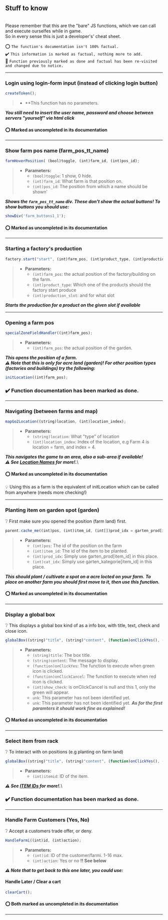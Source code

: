 ﻿## Stuff to know
 \
 Please remember that this are the "bare" JS functions, which we can call and execute ourselfes while in game.\
 So in every sense this is just a developer's' cheat sheet.

 :o: ``The function's documentation isn't 100% factual.``\
 :heavy_check_mark: ``This information is marked as factual, nothing more to add.``\
 :raised_back_of_hand: ``Function previously marked as done and factual has been re-visited and changed due to notice.``

***

### Login using login-form input (instead of clicking login button)

```javascript
createToken();
```
>* **This function has no parameters.

**_You still need to insert the user name, password and choose between servers "yourself" via html click_**

#### :o: Marked as uncompleted in its documentation

***

### Show farm pos name (farm_pos_tt_name)

```javascript
farmHoverPosition( (bool)toggle, (int)farm_id, (int)pos_id);
```
>* **Parameters:**
>    * `(bool)toggle`: 1 show, 0 hide.
>    * `(int)farm_id`: What farm is that position on.
>    * `(int)pos_id`: The position from which a name should be shown'

**_Shows the `farm_pos_tt_name` div. These don't show the actual buttons! To show buttons you should use:_**
```javascript
showDiv('farm_buttons1_1'); 
```
#### :o: Marked as uncompleted in its documentation

***

### Starting a factory's production

```javascript
factory.start("start", (int)farm_pos, (int)product_type, (int)production_slot);
```
>* **Parameters:**
>    * `(int)farm_pos`: the actual position of the factory/building on the farm.
>    * `(int)product_type`: Which one of the products should the factory start produce
>    * `(int)production_slot`: and for what slot

**_Starts the production for a product on the given slot if available_**

***

### Opening a farm pos

```javascript
specialZoneFieldHandler((int)farm_pos);
```
>* **Parameters:**
>    * `(int)farm_pos`: the actual position of the garden.

**_This opens the position of a  farm._**\
**_:warning: Note that this is only for acre land (garden)! For other position types (factories and buildings) try the following:_**

```javascript
initLocation((int)farm_pos);
```
### :heavy_check_mark: Function documentation has been marked as done.

***

### Navigating (between farms and map)

```javascript
mapGo2Location((string)location, (int)location_index);
```
>* **Parameters:**
>    * `(string)location`: What "type" of location
>    * `(int)location_index`: Index of the location, e.g Farm 4 is location = farm, and index = 4.

**_This navigates the game to an area, also a sub-area if available!_**\
**_:warning: See [Location Names](https://github.com/michael-fa/FarmBot/tree/master/MyFreeFarmer/location_names.md) for more!._**\
#### :o: Marked as uncompleted in its documentation
:bulb: Using this as a farm is the equivalent of initLocation which can be called from anywhere (needs more checking!)

***

### Planting item on garden spot (garden)

:grey_question: First make sure you opened the position (farm land) first. 

```javascript
parent.cache_me((int)pos, (int)item_id, (int[])prod_idx = garten_prod[item_id], (int[])cat_idx = garten_kategorie[item_id]);
```
>* **Parameters:**
>    * `(int)pos`: The id of the position on the farm
>    * `(int)item_id`: The id of the item to be planted.
>    * `(int)prod_idx`: Simply use garten_prod[item_id] in this place.
>    * `(int)cat_idx`: Simply use garten_kategorie[item_id] in this place.

**_This should plant / cultivate a spot on a acre locted on your farm._**
**_To place on another farm you should first move to it, then use this function._**
#### :o: Marked as uncompleted in its documentation

***

### Display a global box

:grey_question: This displays a global box kind of as a info box, with title, text, check and close icon.

```javascript
globalBox((string)"title", (string)"content", (function)onClickYes(), (function)onClickCancel, (bool)no_cancel);
```
>* **Parameters:**
>    * `(string)title`: The box title.
>    * `(string)content`: The message to display.
>    * `(function)onClickYes`: The function to execute when green icon is clicked.
>    * `(function)onClickCancel`: The function to execute when red icon is clicked.
>    * `(int)show_check`: is onClickCancel is null and this 1, only the green will appear.
>    * `unk`: This parameter has not been identified yet.
>    * `unk`: This parameter has not been identified yet.
**_As for the first paramters it should work fine as explained!_**
#### :o: Marked as uncompleted in its documentation

***

### Select item from rack

:grey_question: To interact with on positions (e.g planting on farm land)
```javascript
globalBox((string)"title", (string)"content", (function)onClickYes(), (function)onClickCancel, (bool)no_cancel);
```
>* **Parameters:**
>    * `(int)itemid`: ID of the item.

**_:warning: See [ITEM IDs](https://github.com/michael-fa/FarmBot/blob/master/MyFreeFarmer/Docs/item_ids.md) for more!._**\
### :heavy_check_mark: Function documentation has been marked as done.

***

### Handle Farm Customers (Yes, No)

:grey_question: Accept a customers trade offer, or deny.
```javascript
HandleFarmi((int)id, (int)action);
```
>* **Parameters:**
>    * `(int)id`: ID of the customer/farmi. 1-16 max.
>    * `(int)action`: Yes or no **!! See below**

**_:warning: Note that to get back to this one later, you could use:_**

#### Handle Later / Clear a cart

```javascript
clearCart();
```

#### :o: Both marked as uncompleted in its documentation

***